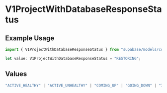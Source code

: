 # V1ProjectWithDatabaseResponseStatus

## Example Usage

```typescript
import { V1ProjectWithDatabaseResponseStatus } from "supabase/models/components";

let value: V1ProjectWithDatabaseResponseStatus = "RESTORING";
```

## Values

```typescript
"ACTIVE_HEALTHY" | "ACTIVE_UNHEALTHY" | "COMING_UP" | "GOING_DOWN" | "INACTIVE" | "INIT_FAILED" | "REMOVED" | "RESTARTING" | "UNKNOWN" | "UPGRADING" | "PAUSING" | "RESTORING" | "RESTORE_FAILED" | "PAUSE_FAILED" | "RESIZING"
```